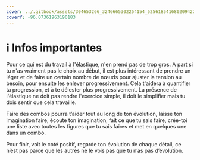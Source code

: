 ```yaml
---
cover: ../.gitbook/assets/304653266_3246665302254154_5256185416802094227_n.jpg
coverY: -96.07361963190183
---
```


# ℹ Infos importantes

Pour ce qui est du travail à l'élastique, n'en prend pas de trop gros. A part si tu n'as vraiment pas le choix au début, il est plus intéressant de prendre un léger et de faire un certain nombre de nœuds pour ajuster la tension au besoin, pour ensuite les enlever progressivement. Cela t'aidera à quantifier ta progression, et à te délester plus progressivement. La présence de l'élastique ne doit pas rendre l'exercice simple, il doit le simplifier mais tu dois sentir que cela travaille.

Faire des combos pourra t’aider tout au long de ton évolution, laisse ton imagination faire, écoute ton imagination, fait ce que tu sais faire, crée-toi une liste avec toutes les figures que tu sais faires et met en quelques une dans un combo.

&#x20;

Pour finir, voit le coté positif, regarde ton évolution de chaque détail, ce n’est pas parce que les autres ne le vois pas que tu n’as pas d’évolution.
